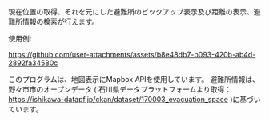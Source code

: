 現在位置の取得、それを元にした避難所のピックアップ表示及び距離の表示、避難所情報の検索が行えます。

使用例:

https://github.com/user-attachments/assets/b8e48db7-b093-420b-ab4d-2892fa34580c

このプログラムは、地図表示にMapbox APIを使用しています。
避難所情報は、野々市市のオープンデータ
(  石川県データプラットフォームより取得：https://ishikawa-datapf.jp/ckan/dataset/170003_evacuation_space  )に基づいています。
